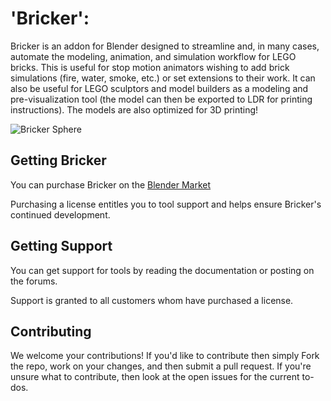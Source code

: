 # 'Bricker':

Bricker is an addon for Blender designed to streamline and, in many cases, automate the modeling, animation, and simulation workflow for LEGO bricks. This is useful for stop motion animators wishing to add brick simulations (fire, water, smoke, etc.) or set extensions to their work. It can also be useful for LEGO sculptors and model builders as a modeling and pre-visualization tool (the model can then be exported to LDR for printing instructions). The models are also optimized for 3D printing!

![Bricker Sphere](https://farm2.staticflickr.com/1816/43384740134_3e03c9f125_b.jpg)

## Getting Bricker

You can purchase Bricker on the [Blender Market](https://www.blendermarket.com/products/assemblme)

Purchasing a license entitles you to tool support and helps ensure Bricker's continued development.

## Getting Support

You can get support for tools by reading the documentation or posting on the forums.

Support is granted to all customers whom have purchased a license.

## Contributing

We welcome your contributions! If you'd like to contribute then simply Fork the repo, work on your changes, and then submit a pull request. If you're unsure what to contribute, then look at the open issues for the current to-dos.
